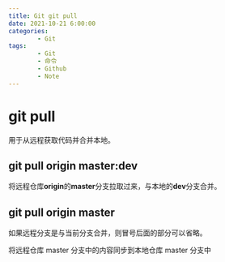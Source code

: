 ```yaml
---
title: Git git pull
date: 2021-10-21 6:00:00
categories:
        - Git
tags:
        - Git
        - 命令
        - Github
        - Note
---
```


# git pull

用于从远程获取代码并合并本地。

## git pull origin master:dev

将远程仓库**origin**的**master**分支拉取过来，与本地的**dev**分支合并。

## git pull origin master

如果远程分支是与当前分支合并，则冒号后面的部分可以省略。

将远程仓库 master 分支中的内容同步到本地仓库 master 分支中
